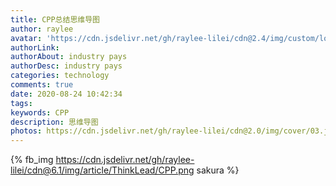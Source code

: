 ```yaml
---
title: CPP总结思维导图
author: raylee
avatar: 'https://cdn.jsdelivr.net/gh/raylee-lilei/cdn@2.4/img/custom/logo_1.png'
authorLink: 
authorAbout: industry pays
authorDesc: industry pays
categories: technology
comments: true
date: 2020-08-24 10:42:34
tags:
keywords: CPP
description: 思维导图
photos: https://cdn.jsdelivr.net/gh/raylee-lilei/cdn@2.0/img/cover/03.jpg.webp
---
```


{% fb_img https://cdn.jsdelivr.net/gh/raylee-lilei/cdn@6.1/img/article/ThinkLead/CPP.png sakura %}